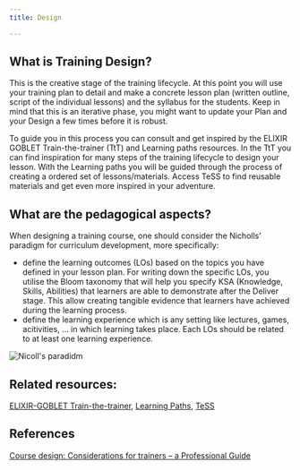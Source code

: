 ```yaml
---
title: Design

---
```


## What is Training Design?

This is the creative stage of the training lifecycle. At this point you will use your training plan to detail and make a concrete lesson plan (written outline, script of the individual lessons) and the syllabus for the students. Keep in mind that this is an iterative phase, you might want to update your Plan and your Design a few times before it is robust.

To guide you in this process you can consult and get inspired by the ELIXIR GOBLET Train-the-trainer (TtT) and Learning paths resources. In the TtT you  can find inspiration for many steps of the training lifecycle to design your lesson. With the Learning paths you will be guided through the process of creating a ordered set of lessons/materials. Access TeSS to find reusable materials and get even more inspired in your adventure.

## What are the pedagogical aspects?

When designing a training course, one should consider the Nicholls’ paradigm for curriculum development, more specifically:

- define the learning outcomes (LOs) based on the topics you have defined in your lesson plan. For writing down the specific LOs, you utilise the Bloom taxonomy that will help you specify KSA (Knowledge, Skills, Abilities) that learners are able to demonstrate after the Deliver stage. This allow creating tangible evidence that learners have achieved during the learning process.
- define the learning experience which is any setting like lectures, games, acitivities, ... in which learning takes place. Each LOs should be related to at least one learning experience.

![Nicoll's paradidm](assets/img/screenshots/allegra-via-f1000.png)

## Related resources: 
[ELIXIR-GOBLET Train-the-trainer](train-the-trainer), [Learning Paths](learning-paths), [TeSS](tess) 

## References	
[Course design: Considerations for trainers – a Professional Guide](https://f1000research.com/documents/9-1377)




